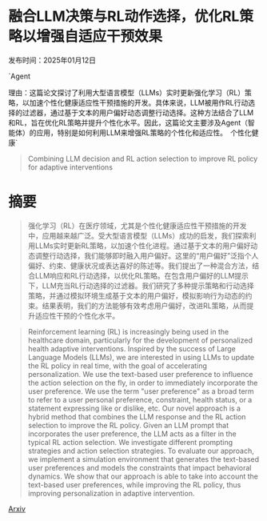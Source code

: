 # 融合LLM决策与RL动作选择，优化RL策略以增强自适应干预效果

发布时间：2025年01月12日

`Agent

理由：这篇论文探讨了利用大型语言模型（LLMs）实时更新强化学习（RL）策略，以加速个性化健康适应性干预措施的开发。具体来说，LLM被用作RL行动选择的过滤器，通过基于文本的用户偏好动态调整行动选择。这种方法结合了LLM和RL，旨在优化RL策略并提升个性化水平。因此，这篇论文主要涉及Agent（智能体）的应用，特别是如何利用LLM来增强RL策略的个性化和适应性。` `个性化健康`

> Combining LLM decision and RL action selection to improve RL policy for adaptive interventions

# 摘要

> 强化学习（RL）在医疗领域，尤其是个性化健康适应性干预措施的开发中，应用越来越广泛。受大型语言模型（LLMs）成功的启发，我们探索利用LLMs实时更新RL策略，以加速个性化进程。通过基于文本的用户偏好动态调整行动选择，我们能够即时融入用户偏好。这里的“用户偏好”泛指个人偏好、约束、健康状况或表达喜好的陈述等。我们提出了一种混合方法，结合LLM响应和RL行动选择，以优化RL策略。在包含用户偏好的LLM提示下，LLM充当RL行动选择的过滤器。我们研究了多种提示策略和行动选择策略，并通过模拟环境生成基于文本的用户偏好，模拟影响行为动态的约束。结果表明，我们的方法能够有效考虑用户偏好，改进RL策略，从而提升适应性干预的个性化水平。

> Reinforcement learning (RL) is increasingly being used in the healthcare domain, particularly for the development of personalized health adaptive interventions. Inspired by the success of Large Language Models (LLMs), we are interested in using LLMs to update the RL policy in real time, with the goal of accelerating personalization. We use the text-based user preference to influence the action selection on the fly, in order to immediately incorporate the user preference. We use the term "user preference" as a broad term to refer to a user personal preference, constraint, health status, or a statement expressing like or dislike, etc. Our novel approach is a hybrid method that combines the LLM response and the RL action selection to improve the RL policy. Given an LLM prompt that incorporates the user preference, the LLM acts as a filter in the typical RL action selection. We investigate different prompting strategies and action selection strategies. To evaluate our approach, we implement a simulation environment that generates the text-based user preferences and models the constraints that impact behavioral dynamics. We show that our approach is able to take into account the text-based user preferences, while improving the RL policy, thus improving personalization in adaptive intervention.

[Arxiv](https://arxiv.org/abs/2501.06980)